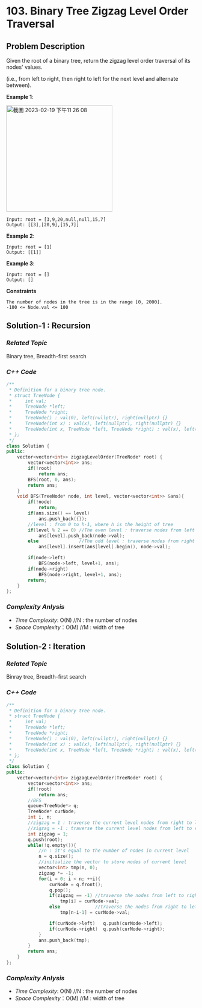# 103. Binary Tree Zigzag Level Order Traversal


## Problem Description

Given the root of a binary tree, return the zigzag level order traversal of its nodes' values.

(i.e., from left to right, then right to left for the next level and alternate between).

**Example 1**:

<img width="282" alt="截圖 2023-02-19 下午11 26 08" src="https://user-images.githubusercontent.com/18256877/219957703-11dc9ef4-3319-4ddf-8123-f46a6bb0c136.png">

```
Input: root = [3,9,20,null,null,15,7]
Output: [[3],[20,9],[15,7]]
```
**Example 2**:
```
Input: root = [1]
Output: [[1]]
```
**Example 3**:
```
Input: root = []
Output: []
```

**Constraints**
```
The number of nodes in the tree is in the range [0, 2000].
-100 <= Node.val <= 100
```

## Solution-1 : Recursion

### _Related Topic_
   Binary tree, Breadth-first search

### _C++ Code_
```cpp
/**
 * Definition for a binary tree node.
 * struct TreeNode {
 *     int val;
 *     TreeNode *left;
 *     TreeNode *right;
 *     TreeNode() : val(0), left(nullptr), right(nullptr) {}
 *     TreeNode(int x) : val(x), left(nullptr), right(nullptr) {}
 *     TreeNode(int x, TreeNode *left, TreeNode *right) : val(x), left(left), right(right) {}
 * };
 */
class Solution {
public:
    vector<vector<int>> zigzagLevelOrder(TreeNode* root) {
        vector<vector<int>> ans;
        if(!root)
            return ans;
        BFS(root, 0, ans);
        return ans;
    }
    void BFS(TreeNode* node, int level, vector<vector<int>> &ans){
        if(!node)
            return;
        if(ans.size() == level)
            ans.push_back({});
        //level : from 0 to h-1, where h is the height of tree
        if(level % 2 == 0) //The even level : traverse nodes from left to right
            ans[level].push_back(node->val);
        else               //The odd level : traverse nodes from right to left.
            ans[level].insert(ans[level].begin(), node->val);

        if(node->left)
            BFS(node->left, level+1, ans);
        if(node->right)
            BFS(node->right, level+1, ans);
        return;
    }
};
```

### _Complexity Anlysis_
- _Time Complexity_: O(N)  //N : the number of nodes
- _Space Complexity_：O(M) //M : width of tree


## Solution-2 : Iteration

### _Related Topic_
   Binray tree, Breadth-first search

### _C++ Code_
```cpp
/**
 * Definition for a binary tree node.
 * struct TreeNode {
 *     int val;
 *     TreeNode *left;
 *     TreeNode *right;
 *     TreeNode() : val(0), left(nullptr), right(nullptr) {}
 *     TreeNode(int x) : val(x), left(nullptr), right(nullptr) {}
 *     TreeNode(int x, TreeNode *left, TreeNode *right) : val(x), left(left), right(right) {}
 * };
 */
class Solution {
public:
    vector<vector<int>> zigzagLevelOrder(TreeNode* root) {
        vector<vector<int>> ans;
        if(!root)
            return ans;
        //BFS
        queue<TreeNode*> q;
        TreeNode* curNode;
        int i, n;
        //zigzag = 1 : traverse the current level nodes from right to left
        //zigzag = -1 : traverse the current level nodes from left to right
        int zigzag = 1;
        q.push(root);
        while(!q.empty()){
            //n : it's equal to the number of nodes in current level
            n = q.size();
            //initialize the vector to store nodes of current level
            vector<int> tmp(n, 0);
            zigzag *= -1;
            for(i = 0; i < n; ++i){
                curNode = q.front();
                q.pop();
                if(zigzag == -1) //traverse the nodes from left to right
                    tmp[i] = curNode->val;
                else             //traverse the nodes from right to left
                    tmp[n-i-1] = curNode->val;

                if(curNode->left)   q.push(curNode->left);
                if(curNode->right)  q.push(curNode->right);
            }
            ans.push_back(tmp);
        }
        return ans;
    }
};
```

### _Complexity Anlysis_
- _Time Complexity_: O(N)  //N : the number of nodes
- _Space Complexity_：O(M) //M : width of tree
